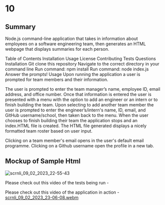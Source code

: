 # 10 

## Summary

Node.js command-line application that takes in information about employees on a software engineering team, then generates an HTML webpage that displays summaries for each person.

Table of Contents
Installation
Usage
License
Contributing
Tests
Questions
Installation
Git clone this repository
Navigate to the correct directory in your command line
Run command: npm install
Run command: node index.js
Answer the prompts!
Usage
Upon running the application a user is prompted for team members and their information.

The user is prompted to enter the team manager’s name, employee ID, email address, and office number.
Once that information is entered the user is presented with a menu with the option to add an engineer or an intern or to finish building the team.
Upon selecting to add another team member the user is prompted to enter the engineer’s/intern's name, ID, email, and GitHub username/school, then taken back to the menu.
When the user chooses to finish building their team the application stops and an index.HTML file is created.
The HTML file generated displays a nicely formatted team roster based on user input.

Clicking on a team member's email opens in the user's default email programme.
Clicking on a Github username open the profile in a new tab.

## Mockup of Sample Html
![scrnli_09_02_2023_22-55-43](https://user-images.githubusercontent.com/113865888/217957617-03ebb5a8-73f9-459f-9b82-a5b0ff23f312.png)

Please check out this video of the tests being run -

Please check out this video of the application in action - [scrnli_09_02_2023_23-06-08.webm](https://user-images.githubusercontent.com/113865888/217959090-72d9bdbe-1866-400d-a142-4aa89770788d.webm)
